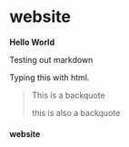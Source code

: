 # website
**Hello World**

Testing out markdown
<p>Typing this with html.</p>

> This is a backquote
>
>this is also a backquote

#### website
